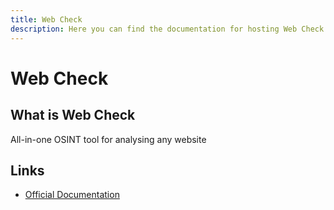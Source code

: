 ```yaml
---
title: Web Check
description: Here you can find the documentation for hosting Web Check with Coolify.
---
```


# Web Check

## What is Web Check

All-in-one OSINT tool for analysing any website

## Links

- [Official Documentation](https://github.com/lissy93/web-check?utm_source=coolify.io)
